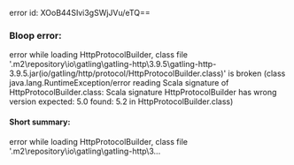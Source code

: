 error id: XOoB44SIvi3gSWjJVu/eTQ==
### Bloop error:

error while loading HttpProtocolBuilder, class file '<HOME>\.m2\repository\io\gatling\gatling-http\3.9.5\gatling-http-3.9.5.jar(io/gatling/http/protocol/HttpProtocolBuilder.class)' is broken
(class java.lang.RuntimeException/error reading Scala signature of HttpProtocolBuilder.class: Scala signature HttpProtocolBuilder has wrong version
 expected: 5.0
 found: 5.2 in HttpProtocolBuilder.class)
#### Short summary: 

error while loading HttpProtocolBuilder, class file '<HOME>\.m2\repository\io\gatling\gatling-http\3...